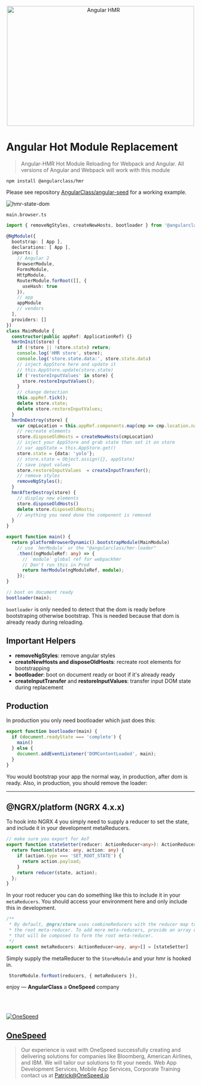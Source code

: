 <p align="center">
  <a href="http://angularclass.com" target="_blank">
    <img src="https://cloud.githubusercontent.com/assets/1016365/26220655/77e69902-3be1-11e7-8305-87471affe598.png" alt="Angular HMR" width="500" height="320"/>
  </a>
</p>


# Angular Hot Module Replacement
> Angular-HMR
Hot Module Reloading for Webpack and Angular. All versions of Angular and Webpack will work with this module

`npm install @angularclass/hmr`

Please see repository [AngularClass/angular-seed](https://github.com/AngularClass/angular-seed) for a working example.  

![hmr-state-dom](https://cloud.githubusercontent.com/assets/1016365/18380378/e573320e-762b-11e6-99e0-cc110ffacc6a.gif)

`main.browser.ts`
```typescript
import { removeNgStyles, createNewHosts, bootloader } from '@angularclass/hmr';

@NgModule({
  bootstrap: [ App ],
  declarations: [ App ],
  imports: [
    // Angular 2
    BrowserModule,
    FormsModule,
    HttpModule,
    RouterModule.forRoot([], {
      useHash: true
    }),
    // app
    appModule
    // vendors
  ],
  providers: []
})
class MainModule {
  constructor(public appRef: ApplicationRef) {}
  hmrOnInit(store) {
    if (!store || !store.state) return;
    console.log('HMR store', store);
    console.log('store.state.data:', store.state.data)
    // inject AppStore here and update it
    // this.AppStore.update(store.state)
    if ('restoreInputValues' in store) {
      store.restoreInputValues();
    }
    // change detection
    this.appRef.tick();
    delete store.state;
    delete store.restoreInputValues;
  }
  hmrOnDestroy(store) {
    var cmpLocation = this.appRef.components.map(cmp => cmp.location.nativeElement);
    // recreate elements
    store.disposeOldHosts = createNewHosts(cmpLocation)
    // inject your AppStore and grab state then set it on store
    // var appState = this.AppStore.get()
    store.state = {data: 'yolo'};
    // store.state = Object.assign({}, appState)
    // save input values
    store.restoreInputValues  = createInputTransfer();
    // remove styles
    removeNgStyles();
  }
  hmrAfterDestroy(store) {
    // display new elements
    store.disposeOldHosts()
    delete store.disposeOldHosts;
    // anything you need done the component is removed
  }
}

export function main() {
  return platformBrowserDynamic().bootstrapModule(MainModule)
    // use `hmrModule` or the "@angularclass/hmr-loader"
    .then((ngModuleRef: any) => {
      // `module` global ref for webpackhmr
      // Don't run this in Prod
      return hmrModule(ngModuleRef, module);
    });
}

// boot on document ready
bootloader(main);

```
`bootloader` is only needed to detect that the dom is ready before bootstraping otherwise bootstrap. This is needed because that dom is already ready during reloading.

## Important Helpers
* **removeNgStyles**: remove angular styles
* **createNewHosts and disposeOldHosts**: recreate root elements for bootstrapping
* **bootloader**: boot on document ready or boot if it's already ready
* **createInputTransfer** and **restoreInputValues**: transfer input DOM state during replacement

## Production
In production you only need bootloader which just does this:
```typescript
export function bootloader(main) {
  if (document.readyState === 'complete') {
    main()
  } else {
    document.addEventListener('DOMContentLoaded', main);
  }
}
```
You would bootstrap your app the normal way, in production, after dom is ready. Also, in production, you should remove the loader:

___

## @NGRX/platform (NGRX 4.x.x)
To hook into NGRX 4 you simply need to supply a reducer to set the state, and include it in your development metaReducers.
```typescript
// make sure you export for AoT
export function stateSetter(reducer: ActionReducer<any>): ActionReducer<any> {
  return function(state: any, action: any) {
    if (action.type === 'SET_ROOT_STATE') {
      return action.payload;
    }
    return reducer(state, action);
  };
}
```
In your root reducer you can do something like this to include it in your `metaReducers`.
You should access your environment here and only include this in development.
```typescript
/**
 * By default, @ngrx/store uses combineReducers with the reducer map to compose
 * the root meta-reducer. To add more meta-reducers, provide an array of meta-reducers
 * that will be composed to form the root meta-reducer.
 */
export const metaReducers: ActionReducer<any, any>[] = [stateSetter]
```
Simply supply the metaReducer to the `StoreModule` and your hmr is hooked in.
```typescript
 StoreModule.forRoot(reducers, { metaReducers }),
```



enjoy — **AngularClass** a **OneSpeed** company

<br><br>

[![OneSpeed](https://user-images.githubusercontent.com/1016365/28739734-462f5210-73b2-11e7-92f7-2aabe05cfefa.png  "OneSpeed")](https://onespeed.io)
## [OneSpeed](https://onespeed.io)
> Our experience is vast with OneSpeed successfully creating and delivering solutions for companies like Bloomberg, American Airlines, and IBM.
> We will tailor our solutions to fit your needs. Web App Development Services, Mobile App Services, Corporate Training contact us at Patrick@OneSpeed.io

